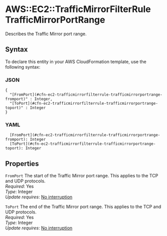 # AWS::EC2::TrafficMirrorFilterRule TrafficMirrorPortRange<a name="aws-properties-ec2-trafficmirrorfilterrule-trafficmirrorportrange"></a>

Describes the Traffic Mirror port range\.

## Syntax<a name="aws-properties-ec2-trafficmirrorfilterrule-trafficmirrorportrange-syntax"></a>

To declare this entity in your AWS CloudFormation template, use the following syntax:

### JSON<a name="aws-properties-ec2-trafficmirrorfilterrule-trafficmirrorportrange-syntax.json"></a>

```
{
  "[FromPort](#cfn-ec2-trafficmirrorfilterrule-trafficmirrorportrange-fromport)" : Integer,
  "[ToPort](#cfn-ec2-trafficmirrorfilterrule-trafficmirrorportrange-toport)" : Integer
}
```

### YAML<a name="aws-properties-ec2-trafficmirrorfilterrule-trafficmirrorportrange-syntax.yaml"></a>

```
  [FromPort](#cfn-ec2-trafficmirrorfilterrule-trafficmirrorportrange-fromport): Integer
  [ToPort](#cfn-ec2-trafficmirrorfilterrule-trafficmirrorportrange-toport): Integer
```

## Properties<a name="aws-properties-ec2-trafficmirrorfilterrule-trafficmirrorportrange-properties"></a>

`FromPort`  <a name="cfn-ec2-trafficmirrorfilterrule-trafficmirrorportrange-fromport"></a>
The start of the Traffic Mirror port range\. This applies to the TCP and UDP protocols\.  
*Required*: Yes  
*Type*: Integer  
*Update requires*: [No interruption](https://docs.aws.amazon.com/AWSCloudFormation/latest/UserGuide/using-cfn-updating-stacks-update-behaviors.html#update-no-interrupt)

`ToPort`  <a name="cfn-ec2-trafficmirrorfilterrule-trafficmirrorportrange-toport"></a>
The end of the Traffic Mirror port range\. This applies to the TCP and UDP protocols\.  
*Required*: Yes  
*Type*: Integer  
*Update requires*: [No interruption](https://docs.aws.amazon.com/AWSCloudFormation/latest/UserGuide/using-cfn-updating-stacks-update-behaviors.html#update-no-interrupt)